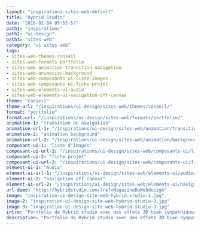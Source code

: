 ```yaml
---
layout: "inspirations-sites-web-default"
title: "Hybrid Studio"
date: "2016-02-04 05:55:57"
path1: "inspirations"
path2: "ui-design"
path3: "sites-web"
category: "ui-sites-web"
tags:
- sites-web-themes-conseil
- sites-web-formats-portfolio
- sites-web-animation-transition-navigation
- sites-web-animation-background
- sites-web-composants-ui-liste-images
- sites-web-composants-ui-fiche-projet
- sites-web-elements-ui-audio
- sites-web-elements-ui-navigation-off-canvas
theme: "conseil"
theme-url: "/inspirations/ui-design/sites-web/themes/conseil/"
format: "portfolio"
format-url: "/inspirations/ui-design/sites-web/formats/portfolio/"
animation-1: "transition de navigation"
animation-url-1: "/inspirations/ui-design/sites-web/animation/transition-navigation/"
animation-2: "animation background"
animation-url-2: "/inspirations/ui-design/sites-web/animation/background/"
composant-ui-1: "liste d'images"
composant-ui-url-1: "/inspirations/ui-design/sites-web/composants-ui/liste-images/"
composant-ui-2: "fiche projet"
composant-ui-url-2: "/inspirations/ui-design/sites-web/composants-ui/fiche-projet/"
element-ui-1: "Audio"
element-ui-url-1: "/inspirations/ui-design/sites-web/elements-ui/audio/"
element-ui-2: "navigation off canvas"
element-ui-url-2: "/inspirations/ui-design/sites-web/elements-ui/navigation-off-canvas/"
url-demo: "http://hybridstudio.com/?ref=MagazineDuWebdesign"
image: "inspiration-ui-design-site-web-hybrid-studio-1.jpg"
image-2: "inspiration-ui-design-site-web-hybrid-studio-2.jpg"
image-3: "inspiration-ui-design-site-web-hybrid-studio-3.jpg"
intro: "Portfolio de Hybrid studio avec des effets 3D bien sympathiques."
description: "Portfolio de Hybrid studio avec des effets 3D bien sympathiques."
---
```

